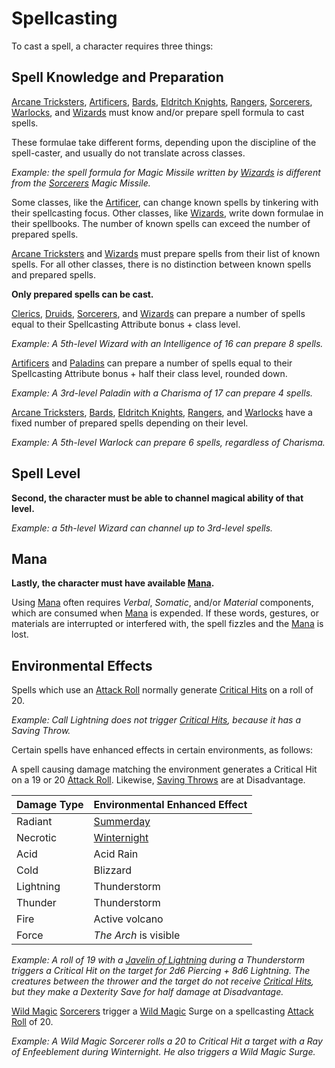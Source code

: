 # Spellcasting

To cast a spell, a character requires three things:

## Spell Knowledge and Preparation

[Arcane Tricksters], [Artificers], [Bards], [Eldritch Knights], [Rangers], [Sorcerers], [Warlocks], and [Wizards] must know and/or prepare spell formula
to cast spells.

These formulae take different forms, depending upon the discipline of the spell-caster, and usually do not translate across classes.

*Example: the spell formula for Magic Missile written by [Wizards] is different from the [Sorcerers] Magic Missile.*

Some classes, like the [Artificer](artificer.md), can change known spells by tinkering with their spellcasting focus. Other classes, like [Wizards], write down formulae in their spellbooks. The number of known spells can exceed the number of prepared spells.

[Arcane Tricksters] and [Wizards] must prepare spells from their list of known spells. For all other classes, there is no distinction
between known spells and prepared spells.

**Only prepared spells can be cast.**

[Clerics], [Druids], [Sorcerers], and [Wizards] can prepare a number of spells equal to their Spellcasting Attribute bonus + class level.

*Example: A 5th-level Wizard with an Intelligence of 16 can prepare 8 spells.*

[Artificers] and [Paladins] can prepare a number of spells equal to their Spellcasting Attribute bonus + half their class level, rounded down.

*Example: A 3rd-level Paladin with a Charisma of 17 can prepare 4 spells.*

[Arcane Tricksters], [Bards], [Eldritch Knights], [Rangers], and [Warlocks] have a fixed number of prepared spells depending on their level.

*Example: A 5th-level Warlock can prepare 6 spells, regardless of Charisma.*

## Spell Level

**Second, the character must be able to channel magical ability of that level.**

*Example: a 5th-level Wizard can channel up to 3rd-level spells.*

## Mana

**Lastly, the character must have available [Mana].**


Using [Mana] often requires *Verbal*, *Somatic*, and/or *Material* components, which are consumed when [Mana] is expended.
If these words, gestures, or materials are interrupted or interfered with, the spell fizzles and the [Mana] is lost.

## Environmental Effects

Spells which use an [Attack Roll] normally generate [Critical Hits] on a roll of 20.

*Example: Call Lightning does not trigger [Critical Hits], because it has a Saving Throw.*

Certain spells have enhanced effects in certain environments, as follows:

A spell causing damage matching the environment generates a Critical Hit on a 19 or 20 [Attack Roll].
Likewise, [Saving Throws] are at Disadvantage.

| Damage Type | Environmental Enhanced Effect |
| ----------- | ----------------------------- |
| Radiant     | [Summerday] |
| Necrotic    | [Winternight] |
| Acid        | Acid Rain |
| Cold        | Blizzard |
| Lightning   | Thunderstorm |
| Thunder     | Thunderstorm |
| Fire        | Active volcano |
| Force       | *The Arch* is visible |

*Example: A roll of 19 with a [Javelin of Lightning] during a Thunderstorm triggers a Critical Hit on the target for 2d6 Piercing + 8d6 Lightning.
The creatures between the thrower and the target do not receive [Critical Hits], but they make a Dexterity Save for half damage at Disadvantage.*

[Wild Magic] [Sorcerers] trigger a [Wild Magic] Surge on a spellcasting [Attack Roll] of 20.

*Example: A Wild Magic Sorcerer rolls a 20 to Critical Hit a target with a Ray of Enfeeblement during Winternight.
He also triggers a Wild Magic Surge.*

[Arcane Tricksters]: https://www.dndbeyond.com/classes/rogue#ArcaneTrickster
[Artificers]: artificer.md
[Bards]: https://www.dndbeyond.com/classes/bard
[Clerics]: https://www.dndbeyond.com/classes/cleric
[Druids]: https://www.dndbeyond.com/classes/druid
[Eldritch Knights]: https://www.dndbeyond.com/classes/fighter#EldritchKnight
[Paladins]: https://www.dndbeyond.com/classes/paladin
[Rangers]: https://www.dndbeyond.com/classes/ranger
[Sorcerers]: https://www.dndbeyond.com/classes/sorcerer
[Warlocks]: https://www.dndbeyond.com/classes/warlock
[Wizards]: https://www.dndbeyond.com/classes/wizard
[Mana]:mana.md
[Attack Roll]: https://www.dndbeyond.com/sources/basic-rules/combat#AttackRolls
[Critical Hits]: https://www.dndbeyond.com/sources/basic-rules/combat#CriticalHits
[damage type]: https://www.dndbeyond.com/sources/basic-rules/combat#DamageTypes
[Wild Magic]: https://www.dndbeyond.com/classes/sorcerer#WildMagic
[Javelin of Lightning]: https://www.dndbeyond.com/magic-items/4667-javelin-of-lightning
[Saving Throws]: https://www.dndbeyond.com/sources/basic-rules/using-ability-scores#SavingThrows
[Summerday]: ../background/seasons.md
[Winternight]: ../background/seasons.md
